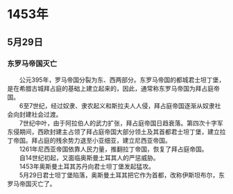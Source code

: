 # 1453年
## 5月29日
### 东罗马帝国灭亡
　　公元395年，罗马帝国分裂为东、西两部分。东罗马帝国的都城君士坦丁堡，是在希腊古城拜占庭的基础上建立起来的，因此，通常称东罗马帝国为拜占庭帝国。<br>　　6至7世纪，经过奴隶、隶农起义和斯拉夫人人侵，拜占庭帝国逐渐从奴隶社会向封建社会过渡。<br>　　7世纪中叶，由于阿拉伯人的武力扩张，拜占庭帝国日趋衰落。第四次十字军东侵期间，西欧封建主占领了拜占庭帝国大部分领土及其首都君士坦丁堡，建立拉丁帝国。拜占庭的残余势力退至小亚细亚，建立尼西亚帝国。<br>　　1261年尼西亚帝国依靠人民力量，推翻拉丁帝国，恢复了拜占庭帝国。<br>　　自14世纪初起，又面临奥斯曼土耳其人的严惩威胁。<br>　　1453年奥斯曼土耳其苏丹向君士坦丁堡发起猛攻。<br>　　5月29日君士坦丁堡陷落，奥斯曼土耳其把它作为首都，改称伊斯坦布尔，东罗马帝国灭亡了。
<comment/>